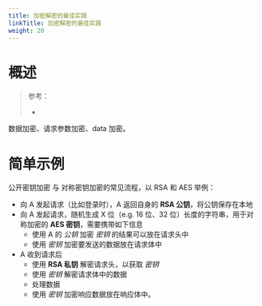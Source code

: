 ```yaml
---
title: 加密解密的最佳实践
linkTitle: 加密解密的最佳实践
weight: 20
---
```


# 概述

> 参考：
>
> -

数据加密、请求参数加密、data 加密。

# 简单示例

公开密钥加密 与 对称密钥加密的常见流程，以 RSA 和 AES 举例：

- 向 A 发起请求（比如登录时），A 返回自身的 **RSA 公钥**，将公钥保存在本地
- 向 A 发起请求，随机生成 X 位（e.g. 16 位、32 位）长度的字符串，用于对称加密的 **AES 密钥**，需要携带如下信息
  - 使用 A 的 *公钥* 加密 *密钥* 的结果可以放在请求头中
  - 使用 *密钥* 加密要发送的数据放在请求体中
- A 收到请求后
  - 使用 **RSA 私钥** 解密请求头，以获取 *密钥*
  - 使用 *密钥* 解密请求体中的数据
  - 处理数据
  - 使用 *密钥* 加密响应数据放在响应体中。
